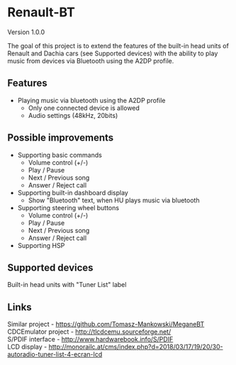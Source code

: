 # Renault-BT
Version 1.0.0

The goal of this project is to extend the features of the built-in head units of Renault and Dachia cars (see Supported devices) with the ability to play music from devices via Bluetooth using the A2DP profile.

## Features
- Playing music via bluetooth using the A2DP profile
  - Only one connected device is allowed
  - Audio settings (48kHz, 20bits)
  
## Possible improvements
- Supporting basic commands
  - Volume control (+/-)
  - Play / Pause
  - Next / Previous song
  - Answer / Reject call
- Supporting built-in dashboard display
  - Show "Bluetooth" text, when HU plays music via bluetooth
- Supporting steering wheel buttons
  - Volume control (+/-)
  - Play / Pause
  - Next / Previous song
  - Answer / Reject call
- Supporting HSP

## Supported devices
Built-in head units with "Tuner List" label

## Links
Similar project - https://github.com/Tomasz-Mankowski/MeganeBT <br/>
CDCEmulator project - http://tlcdcemu.sourceforge.net/ <br/>
S/PDIF interface - http://www.hardwarebook.info/S/PDIF <br/>
LCD display - http://monorailc.at/cms/index.php?d=2018/03/17/19/20/30-autoradio-tuner-list-4-ecran-lcd <br/>
